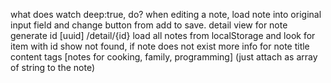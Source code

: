 what does watch deep:true, do?
when editing a note, load note into original input field and change button from add to save.
detail view for note
generate id [uuid]
/detail/{id}
load all notes from localStorage and look for item with id
show not found, if note does not exist
more info for note
title
content
tags [notes for cooking, family, programming] (just attach as array of string to the note)
